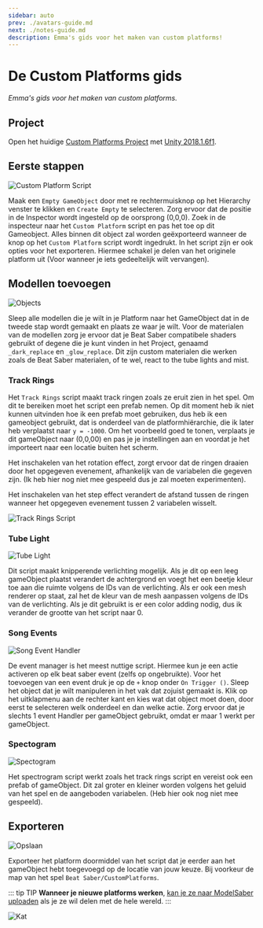 ```yaml
---
sidebar: auto
prev: ./avatars-guide.md
next: ./notes-guide.md
description: Emma's gids voor het maken van custom platforms!
---
```


# De Custom Platforms gids
_Emma's gids voor het maken van custom platforms._

## Project
Open het huidige [Custom Platforms Project](https://github.com/affederaffe/CustomPlatformsUnityProject/releases/) met [Unity 2018.1.6f1](https://download.unity3d.com/download_unity/57cc34175ccf/Windows64EditorInstaller/UnitySetup64-2018.1.6f1.exe).

## Eerste stappen
![Custom Platform Script](~@images/models/platforms/CustomPlatformScript.png)

Maak een `Empty GameObject` door met re rechtermuisknop op het Hierarchy venster te klikken en `Create Empty` te selecteren. Zorg ervoor dat de positie in de Inspector wordt ingesteld op de oorsprong (0,0,0). Zoek in de inspecteur naar het `Custom Platform` script en pas het toe op dit Gameobject. Alles binnen dit object zal worden geëxporteerd wanneer de knop op het `Custom Platform` script wordt ingedrukt. In het script zijn er ook opties voor het exporteren. Hiermee schakel je delen van het originele platform uit (Voor wanneer je iets gedeeltelijk wilt vervangen).

## Modellen toevoegen
![Objects](~@images/models/platforms/Objects.png)

Sleep alle modellen die je wilt in je Platform naar het GameObject dat in de tweede stap wordt gemaakt en plaats ze waar je wilt. Voor de materialen van de modellen zorg je ervoor dat je Beat Saber compatibele shaders gebruikt of degene die je kunt vinden in het Project, genaamd `_dark_replace` en `_glow_replace`. Dit zijn custom materialen die werken zoals de Beat Saber materialen, of te wel, react to the tube lights and mist.

### Track Rings
Het `Track Rings` script maakt track ringen zoals ze eruit zien in het spel. Om dit te bereiken moet het script een prefab nemen. Op dit moment heb ik niet kunnen uitvinden hoe ik een prefab moet gebruiken, dus heb ik een gameobject gebruikt, dat is onderdeel van de platformhiërarchie, die ik later heb verplaatst naar `y = -1000`. Om het voorbeeld goed te tonen, verplaats je dit gameObject naar (0,0,00) en pas je je instellingen aan en voordat je het importeert naar een locatie buiten het scherm.

Het inschakelen van het rotation effect, zorgt ervoor dat de ringen draaien door het opgegeven evenement, afhankelijk van de variabelen die gegeven zijn. (Ik heb hier nog niet mee gespeeld dus je zal moeten experimenten).

Het inschakelen van het step effect verandert de afstand tussen de ringen wanneer het opgegeven evenement tussen 2 variabelen wisselt.

![Track Rings Script](~@images/models/platforms/TrackRingsScript.png)

### Tube Light
![Tube Light](~@images/models/platforms/TubeLightScript.png)

Dit script maakt knipperende verlichting mogelijk. Als je dit op een leeg gameObject plaatst verandert de achtergrond en voegt het een beetje kleur toe aan die ruimte volgens de IDs van de verlichting. Als er ook een mesh renderer op staat, zal het de kleur van de mesh aanpassen volgens de IDs van de verlichting. Als je dit gebruikt is er een color adding nodig, dus ik verander de grootte van het script naar 0.

### Song Events
![Song Event Handler](~@images/models/platforms/SongEventHandler.png)

De event manager is het meest nuttige script. Hiermee kun je een actie activeren op elk beat saber event (zelfs op ongebruikte). Voor het toevoegen van een event druk je op de `+` knop onder `On Trigger ()`. Sleep het object dat je wilt manipuleren in het vak dat zojuist gemaakt is. Klik op het uitklapmenu aan de rechter kant en kies wat dat object moet doen, door eerst te selecteren welk onderdeel en dan welke actie. Zorg ervoor dat je slechts 1 event Handler per gameObject gebruikt, omdat er maar 1 werkt per gameObject.

### Spectogram
![Spectogram](~@images/models/platforms/Spectogram.png)

Het spectrogram script werkt zoals het track rings script en vereist ook een prefab of gameObject. Dit zal groter en kleiner worden volgens het geluid van het spel en de aangeboden variabelen. (Heb hier ook nog niet mee gespeeld).

## Exporteren

![Opslaan](~@images/models/platforms/Save.png)

Exporteer het platform doormiddel van het script dat je eerder aan het gameObject hebt toegevoegd op de locatie van jouw keuze. Bij voorkeur de map van het spel `Beat Saber/CustomPlatforms`.

::: tip TIP **Wanneer je nieuwe platforms werken**, [kan je ze naar ModelSaber uploaden](https://modelsaber.com) als je ze wil delen met de hele wereld. :::

![Kat](~@images/models/platforms/Cat.png)
